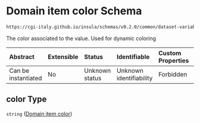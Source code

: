 # Domain item color Schema

```txt
https://cgi-italy.github.io/insula/schemas/v0.2.0/common/dataset-variable-domain.schema.json#/$defs/categoricalDomain/properties/values/items/properties/color
```

The color associated to the value. Used for dynamic coloring

| Abstract            | Extensible | Status         | Identifiable            | Custom Properties | Additional Properties | Access Restrictions | Defined In                                                                                                         |
| :------------------ | :--------- | :------------- | :---------------------- | :---------------- | :-------------------- | :------------------ | :----------------------------------------------------------------------------------------------------------------- |
| Can be instantiated | No         | Unknown status | Unknown identifiability | Forbidden         | Allowed               | none                | [dataset-variable-domain.schema.json\*](schemas/common/dataset-variable-domain.schema.json "open original schema") |

## color Type

`string` ([Domain item color](dataset-variable-domain-defs-categorical-domain-properties-categorical-domain-values-categorical-domain-item-properties-domain-item-color.md))
